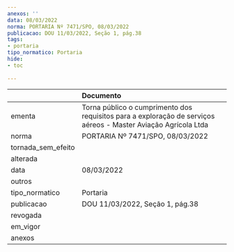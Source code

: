 ```yaml
---
anexos: ''
data: 08/03/2022
norma: PORTARIA Nº 7471/SPO, 08/03/2022
publicacao: DOU 11/03/2022, Seção 1, pág.38
tags:
- portaria
tipo_normatico: Portaria
hide: 
- toc 
 
---
```


|                    | Documento                                                                                                      |
|:-------------------|:---------------------------------------------------------------------------------------------------------------|
| ementa             | Torna público o cumprimento dos requisitos para a exploração de serviços aéreos - Master Aviação Agrícola Ltda |
| norma              | PORTARIA Nº 7471/SPO, 08/03/2022                                                                               |
| tornada_sem_efeito |                                                                                                                |
| alterada           |                                                                                                                |
| data               | 08/03/2022                                                                                                     |
| outros             |                                                                                                                |
| tipo_normatico     | Portaria                                                                                                       |
| publicacao         | DOU 11/03/2022, Seção 1, pág.38                                                                                |
| revogada           |                                                                                                                |
| em_vigor           |                                                                                                                |
| anexos             |                                                                                                                |